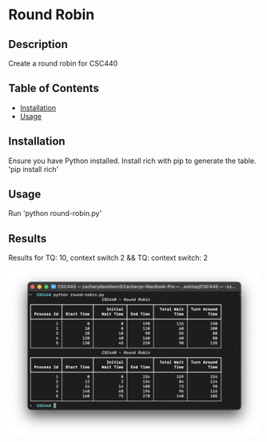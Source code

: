 # Round Robin 

## Description

Create a round robin for CSC440

## Table of Contents

- [Installation](#installation)
- [Usage](#usage)

## Installation

Ensure you have Python installed. Install rich with pip to generate the table. 'pip install rich'

## Usage

Run 'python round-robin.py'

## Results

Results for TQ: 10, context switch 2 && TQ: context switch: 2

![Results output](./.results/results.png)


